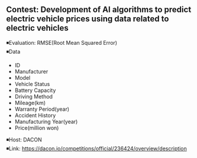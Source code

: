 ## Contest: Development of AI algorithms to predict electric vehicle prices using data related to electric vehicles
◾Evaluation: RMSE(Root Mean Squared Error)<br>
◾Data
  - ID
  - Manufacturer
  - Model
  - Vehicle Status
  - Battery Capacity
  - Driving Method
  - Mileage(km)
  - Warranty Period(year)
  - Accident History
  - Manufacturing Year(year)
  - Price(million won)<br>
  
◾Host: DACON<br>
◾Link: https://dacon.io/competitions/official/236424/overview/description
